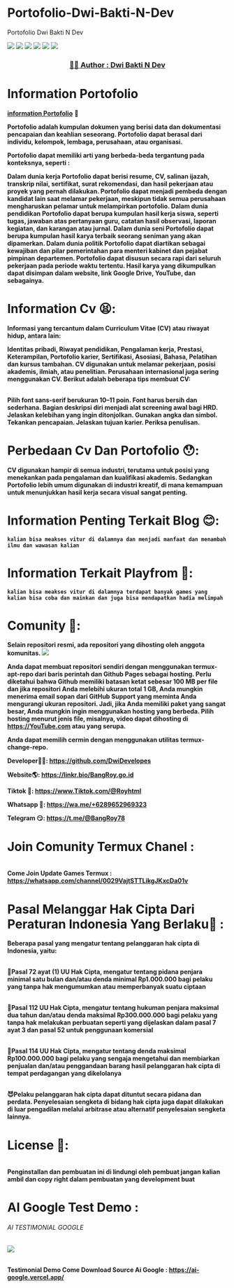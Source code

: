 # Portofolio-Dwi-Bakti-N-Dev
Portofolio Dwi Bakti N Dev

<img src="Git/vitur4.png">
<img src="Git/vitur1.png">
<img src="Git/vitur2.png">
<img src="Git/vitur3.png">
<img src="Git/vitur5.png">
<img src="Git/vitur6.png">

<p align = "center">
   <a href="![ClipWindowsGIF (2)](https://github.com/user-attachments/assets/f3e39611-b5f6-41a9-9057-e9c83b6e5f35)">
</p>
        
<!-- Author -->
<p align = "center">
     <h3 align = "center"> 👨‍💻️ Author : <a href = "https://github.com/DwiDevelopes"> Dwi Bakti N Dev </a> </h3>
</p>

# Information Portofolio
<strong><u>information Portofolio</u></strong> 👾
<br>

<b>Portofolio adalah kumpulan dokumen yang berisi data dan dokumentasi pencapaian dan keahlian seseorang. Portofolio dapat berasal dari individu, kelompok, lembaga, perusahaan, atau organisasi. 

Portofolio dapat memiliki arti yang berbeda-beda tergantung pada konteksnya, seperti :

Dalam dunia kerja
Portofolio dapat berisi resume, CV, salinan ijazah, transkrip nilai, sertifikat, surat rekomendasi, dan hasil pekerjaan atau proyek yang pernah dilakukan. Portofolio dapat menjadi pembeda dengan kandidat lain saat melamar pekerjaan, meskipun tidak semua perusahaan mengharuskan pelamar untuk melampirkan portofolio. 
Dalam dunia pendidikan
Portofolio dapat berupa kumpulan hasil kerja siswa, seperti tugas, jawaban atas pertanyaan guru, catatan hasil observasi, laporan kegiatan, dan karangan atau jurnal. 
Dalam dunia seni
Portofolio dapat berupa kumpulan hasil karya terbaik seorang seniman yang akan dipamerkan. 
Dalam dunia politik
Portofolio dapat diartikan sebagai kewajiban dan pilar pemerintahan para menteri kabinet dan pejabat pimpinan departemen. 
Portofolio dapat disusun secara rapi dari seluruh pekerjaan pada periode waktu tertentu. Hasil karya yang dikumpulkan dapat disimpan dalam website, link Google Drive, YouTube, dan sebagainya. 

# Information Cv 😫:

<b>Informasi yang tercantum dalam Curriculum Vitae (CV) atau riwayat hidup, antara lain:

Identitas pribadi, Riwayat pendidikan, Pengalaman kerja, Prestasi, Keterampilan, Portofolio karier, Sertifikasi, Asosiasi, Bahasa, Pelatihan dan kursus tambahan. 
CV digunakan untuk melamar pekerjaan, posisi akademis, ilmiah, atau penelitian. Perusahaan internasional juga sering menggunakan CV. 
Berikut adalah beberapa tips membuat CV:</b>

<br>Pilih font sans-serif berukuran 10–11 poin.
Font harus bersih dan sederhana.
Bagian deskripsi diri menjadi alat screening awal bagi HRD.
Jelaskan kelebihan yang ingin ditonjolkan.
Gunakan angka dan simbol.
Tekankan pencapaian.
Jelaskan tujuan karier.
Periksa penulisan. 
</br>

# Perbedaan Cv Dan Portofolio 😯:

<b>CV digunakan hampir di semua industri, terutama untuk posisi yang menekankan pada pengalaman dan kualifikasi akademis. Sedangkan Portofolio lebih umum digunakan di industri kreatif, di mana kemampuan untuk menunjukkan hasil kerja secara visual sangat penting.</b>

# Information Penting Terkait Blog 😊:

```kalian bisa meakses vitur di dalamnya dan menjadi manfaat dan menambah ilmu dan wawasan kalian ```

# Information Terkait Playfrom 🫠:

```kalian bisa meakses vitur di dalamnya terdapat banyak games yang kalian bisa coba dan mainkan dan juga bisa mendapatkan hadia melimpah ```

# Comunity 🥶:

<b>
Selain repositori resmi, ada repositori yang dihosting oleh anggota komunitas.
</b>
<img src="https://media.dev.to/cdn-cgi/image/width=1600,height=900,fit=cover,gravity=auto,format=auto/https%3A%2F%2Fdev-to-uploads.s3.amazonaws.com%2Fuploads%2Farticles%2Fpmxj2byae3zoorsbe2es.jpg">

<B>Anda dapat membuat repositori sendiri dengan menggunakan termux-apt-repo dari baris perintah dan Github Pages sebagai hosting. Perlu diketahui bahwa Github memiliki batasan ketat sebesar 100 MB per file dan jika repositori Anda melebihi ukuran total 1 GB, Anda mungkin menerima email sopan dari GitHub Support yang meminta Anda mengurangi ukuran repositori. Jadi, jika Anda memiliki paket yang sangat besar, Anda mungkin ingin menggunakan hosting yang berbeda. Pilih hosting menurut jenis file, misalnya, video dapat dihosting di https://YouTube.com atau yang serupa.
</b>

Anda dapat memilih cermin dengan menggunakan utilitas termux-change-repo.

Developer👨‍💻: https://github.com/DwiDevelopes <br>

Website🌎: https://linkr.bio/BangRoy.go.id <br>

Tiktok 🤩: https://www.Tiktok.com/@Royhtml <br>

Whatsapp 🫡: https://wa.me/+6289652969323 <br>

Telegram 😏: https://t.me/@BangRoy78 <br>


# Join Comunity Termux Chanel :

<br>Come Join Update Games Termux : https://whatsapp.com/channel/0029VajtSTTLikgJKxcDa01v<br>


# Pasal Melanggar Hak Cipta Dari Peraturan Indonesia Yang Berlaku📛 :

<b>Beberapa pasal yang mengatur tentang pelanggaran hak cipta di Indonesia, yaitu:<b> 
 
<br>🤠Pasal 72 ayat (1) UU Hak Cipta, mengatur tentang pidana penjara minimal satu bulan dan/atau denda minimal Rp1.000.000 bagi pelaku yang tanpa hak mengumumkan atau memperbanyak suatu ciptaan<br> 
 
<br>🤖Pasal 112 UU Hak Cipta, mengatur tentang hukuman penjara maksimal dua tahun dan/atau denda maksimal Rp300.000.000 bagi pelaku yang tanpa hak melakukan perbuatan seperti yang dijelaskan dalam pasal 7 ayat 3 dan pasal 52 untuk penggunaan komersial<br> 
 
<br>👺Pasal 114 UU Hak Cipta, mengatur tentang denda maksimal Rp100.000.000 bagi pelaku yang sengaja mengetahui dan membiarkan penjualan dan/atau penggandaan barang hasil pelanggaran hak cipta di tempat perdagangan yang dikelolanya<br> 
 
<br>😈Pelaku pelanggaran hak cipta dapat dituntut secara pidana dan perdata. Penyelesaian sengketa di bidang hak cipta juga dapat dilakukan di luar pengadilan melalui arbitrase atau alternatif penyelesaian sengketa lainnya.<br>

# License 🤑:
<br> Penginstallan dan pembuatan ini di lindungi oleh pembuat jangan kalian ambil dan copy right dalam pembuatan yang development buat</br>

# AI Google Test Demo :

<h6>AI TESTIMONIAL GOOGLE</h6>

<img src="https://techeela.com/wp-content/uploads/2024/01/What-is-Google-Gemini-AI-Chatbot-All-You-Need-to-Know.jpg">

<br>Testimonial Demo Come Download Source Ai Google : https://ai-google.vercel.app/<br>
